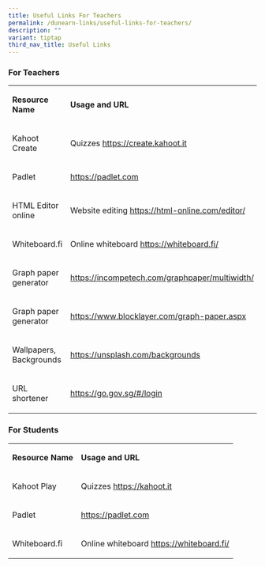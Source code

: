 ```yaml
---
title: Useful Links For Teachers
permalink: /dunearn-links/useful-links-for-teachers/
description: ""
variant: tiptap
third_nav_title: Useful Links
---
```

<h3>For Teachers</h3>
<p></p>
<table>
<tbody>
<tr>
<td rowspan="1" colspan="1">
<p><strong>Resource Name</strong>
</p>
</td>
<td rowspan="1" colspan="1">
<p><strong>Usage and URL</strong>
</p>
</td>
</tr>
<tr>
<td rowspan="1" colspan="1">
<p>Kahoot Create</p>
</td>
<td rowspan="1" colspan="1">
<p>Quizzes <a href="https://create.kahoot.it" rel="noopener noreferrer nofollow" target="_blank">https://create.kahoot.it</a>
</p>
</td>
</tr>
<tr>
<td rowspan="1" colspan="1">
<p>Padlet</p>
</td>
<td rowspan="1" colspan="1">
<p><a href="https://padlet.com" rel="noopener noreferrer nofollow" target="_blank">https://padlet.com</a>
</p>
</td>
</tr>
<tr>
<td rowspan="1" colspan="1">
<p>HTML Editor online</p>
</td>
<td rowspan="1" colspan="1">
<p>Website editing <a href="https://html-online.com/editor/" rel="noopener noreferrer nofollow" target="_blank">https://html-online.com/editor/</a>
</p>
</td>
</tr>
<tr>
<td rowspan="1" colspan="1">
<p>Whiteboard.fi</p>
</td>
<td rowspan="1" colspan="1">
<p>Online whiteboard <a href="https://whiteboard.fi/" rel="noopener noreferrer nofollow" target="_blank">https://whiteboard.fi/</a>
</p>
</td>
</tr>
<tr>
<td rowspan="1" colspan="1">
<p>Graph paper generator</p>
</td>
<td rowspan="1" colspan="1">
<p><a href="https://incompetech.com/graphpaper/multiwidth/" rel="noopener noreferrer nofollow" target="_blank">https://incompetech.com/graphpaper/multiwidth/</a>
</p>
</td>
</tr>
<tr>
<td rowspan="1" colspan="1">
<p>Graph paper generator</p>
</td>
<td rowspan="1" colspan="1">
<p><a href="https://www.blocklayer.com/graph-paper.aspx" rel="noopener noreferrer nofollow" target="_blank">https://www.blocklayer.com/graph-paper.aspx</a>
</p>
</td>
</tr>
<tr>
<td rowspan="1" colspan="1">
<p>Wallpapers, Backgrounds</p>
</td>
<td rowspan="1" colspan="1">
<p><a href="https://unsplash.com/backgrounds" rel="noopener noreferrer nofollow" target="_blank">https://unsplash.com/backgrounds</a>
</p>
</td>
</tr>
<tr>
<td rowspan="1" colspan="1">
<p>URL shortener</p>
</td>
<td rowspan="1" colspan="1">
<p><a href="https://go.gov.sg/#/login" rel="noopener noreferrer nofollow" target="_blank">https://go.gov.sg/#/login</a>
</p>
</td>
</tr>
</tbody>
</table>
<h3>For Students</h3>
<table>
<tbody>
<tr>
<td rowspan="1" colspan="1">
<p><strong>Resource Name</strong>
</p>
</td>
<td rowspan="1" colspan="1">
<p><strong>Usage and URL</strong>
</p>
</td>
</tr>
<tr>
<td rowspan="1" colspan="1">
<p>Kahoot Play</p>
</td>
<td rowspan="1" colspan="1">
<p>Quizzes <a href="https://kahoot.it" rel="noopener noreferrer nofollow" target="_blank">https://kahoot.it</a>
</p>
</td>
</tr>
<tr>
<td rowspan="1" colspan="1">
<p>Padlet</p>
</td>
<td rowspan="1" colspan="1">
<p><a href="https://padlet.com" rel="noopener noreferrer nofollow" target="_blank">https://padlet.com</a>
</p>
</td>
</tr>
<tr>
<td rowspan="1" colspan="1">
<p>Whiteboard.fi</p>
</td>
<td rowspan="1" colspan="1">
<p>Online whiteboard <a href="https://whiteboard.fi/" rel="noopener noreferrer nofollow" target="_blank">https://whiteboard.fi/</a>
</p>
</td>
</tr>
</tbody>
</table>
<p>&nbsp;</p>